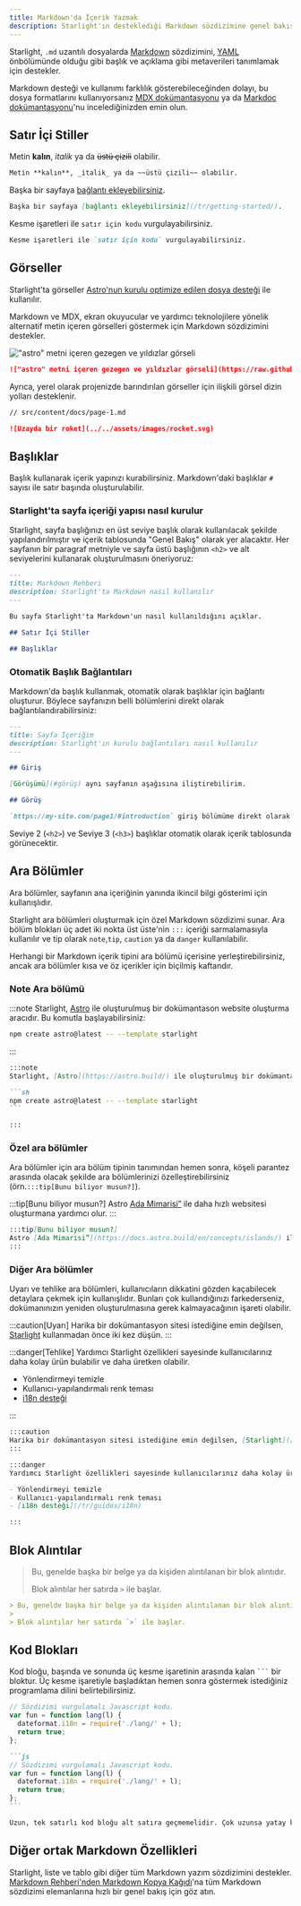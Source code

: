 ```yaml
---
title: Markdown'da İçerik Yazmak
description: Starlight'ın desteklediği Markdown sözdizimine genel bakış.
---
```


Starlight, `.md` uzantılı dosyalarda [Markdown](https://daringfireball.net/projects/markdown/) sözdizimini, [YAML](https://dev.to/paulasantamaria/introduction-to-yaml-125f) önbölümünde olduğu gibi başlık ve açıklama gibi metaverileri tanımlamak için destekler.

Markdown desteği ve kullanımı farklılık gösterebileceğinden dolayı, bu dosya formatlarını kullanıyorsanız [MDX dokümantasyonu](https://mdxjs.com/docs/what-is-mdx/#markdown) ya da [Markdoc dokümantasyonu](https://markdoc.dev/docs/syntax)'nu incelediğinizden emin olun.

## Satır İçi Stiller

Metin **kalın**, _italik_ ya da ~~üstü çizili~~ olabilir.

```md
Metin **kalın**, _italik_ ya da ~~üstü çizili~~ olabilir.
```

Başka bir sayfaya [bağlantı ekleyebilirsiniz](/tr/getting-started/).

```md
Başka bir sayfaya [bağlantı ekleyebilirsiniz](/tr/getting-started/).
```

Kesme işaretleri ile `satır için kodu` vurgulayabilirsiniz.

```md
Kesme işaretleri ile `satır için kodu` vurgulayabilirsiniz.
```

## Görseller

Starlight'ta görseller [Astro'nun kurulu optimize edilen dosya desteği](https://docs.astro.build/en/guides/assets/) ile kullanılır.

Markdown ve MDX, ekran okuyucular ve yardımcı teknolojilere yönelik alternatif metin içeren görselleri göstermek için Markdown sözdizimini destekler.

!["astro" metni içeren gezegen ve yıldızlar görseli](https://raw.githubusercontent.com/withastro/docs/main/public/default-og-image.png)

```md
!["astro" metni içeren gezegen ve yıldızlar görseli](https://raw.githubusercontent.com/withastro/docs/main/public/default-og-image.png)
```

Ayrıca, yerel olarak projenizde barındırılan görseller için ilişkili görsel dizin yolları desteklenir.

```md
// src/content/docs/page-1.md

![Uzayda bir roket](../../assets/images/rocket.svg)
```

## Başlıklar

Başlık kullanarak içerik yapınızı kurabilirsiniz. Markdown'daki başlıklar `#` sayısı ile satır başında oluşturulabilir.

### Starlight'ta sayfa içeriği yapısı nasıl kurulur

Starlight, sayfa başlığınızı en üst seviye başlık olarak kullanılacak şekilde yapılandırılmıştır ve içerik tablosunda "Genel Bakış" olarak yer alacaktır. Her sayfanın bir paragraf metniyle ve sayfa üstü başlığının `<h2>` ve alt seviyelerini kullanarak oluşturulmasını öneriyoruz:

```md
---
title: Markdown Rehberi
description: Starlight'ta Markdown nasıl kullanılır
---

Bu sayfa Starlight'ta Markdown'un nasıl kullanıldığını açıklar.

## Satır İçi Stiller

## Başlıklar
```

### Otomatik Başlık Bağlantıları

Markdown'da başlık kullanmak, otomatik olarak başlıklar için bağlantı oluşturur. Böylece sayfanızın belli bölümlerini direkt olarak bağlantılandırabilirsiniz:

```md
---
title: Sayfa İçeriğim
description: Starlight'ın kurulu bağlantıları nasıl kullanılır
---

## Giriş

[Görüşümü](#görüş) aynı sayfanın aşağısına iliştirebilirim.

## Görüş

`https://my-site.com/page1/#introduction` giriş bölümüme direkt olarak yönlendirir.
```

Seviye 2 (`<h2>`) ve Seviye 3 (`<h3>`) başlıklar otomatik olarak içerik tablosunda görünecektir.

## Ara Bölümler

Ara bölümler, sayfanın ana içeriğinin yanında ikincil bilgi gösterimi için kullanışlıdır.

Starlight ara bölümleri oluşturmak için özel Markdown sözdizimi sunar. Ara bölüm blokları üç adet iki nokta üst üste'nin `:::` içeriği sarmalamasıyla kullanılır ve tip olarak `note`,`tip`, `caution` ya da `danger` kullanılabilir.

Herhangi bir Markdown içerik tipini ara bölümü içerisine yerleştirebilirsiniz, ancak ara bölümler kısa ve öz içerikler için biçilmiş kaftandır.

### Note Ara bölümü

:::note
Starlight, [Astro](https://astro.build/) ile oluşturulmuş bir dokümantason website oluşturma aracıdır. Bu komutla başlayabilirsiniz:

```sh
npm create astro@latest -- --template starlight
```

:::

````md
:::note
Starlight, [Astro](https://astro.build/) ile oluşturulmuş bir dokümantason website oluşturma aracıdır. Bu komutla başlayabilirsiniz:

```sh
npm create astro@latest -- --template starlight
```

:::
````

### Özel ara bölümler

Ara bölümler için ara bölüm tipinin tanımından hemen sonra, köşeli parantez arasında olacak şekilde ara bölümlerinizi özelleştirebilirsiniz (örn.`:::tip[Bunu biliyor musun?]`).

:::tip[Bunu biliyor musun?]
Astro [Ada Mimarisi”](https://docs.astro.build/en/concepts/islands/) ile daha hızlı websitesi oluşturmana yardımcı olur.
:::

```md
:::tip[Bunu biliyor musun?]
Astro [Ada Mimarisi”](https://docs.astro.build/en/concepts/islands/) ile daha hızlı websitesi oluşturmana yardımcı olur.
:::
```

### Diğer Ara bölümler

Uyarı ve tehlike ara bölümleri, kullanıcıların dikkatini gözden kaçabilecek detaylara çekmek için kullanışlıdır.
Bunları çok kullandığınızı farkederseniz, dokümanınızın yeniden oluşturulmasına gerek kalmayacağının işareti olabilir.

:::caution[Uyarı]
Harika bir dokümantasyon sitesi istediğine emin değilsen, [Starlight](/tr/) kullanmadan önce iki kez düşün.
:::

:::danger[Tehlike]
Yardımcı Starlight özellikleri sayesinde kullanıcılarınız daha kolay ürün bulabilir ve daha üretken olabilir.

- Yönlendirmeyi temizle
- Kullanıcı-yapılandırmalı renk teması
- [i18n desteği](/tr/guides/i18n)

:::

```md
:::caution
Harika bir dokümantasyon sitesi istediğine emin değilsen, [Starlight](/tr/) kullanmadan önce iki kez düşün.
:::

:::danger
Yardımcı Starlight özellikleri sayesinde kullanıcılarınız daha kolay ürün bulabilir ve daha üretken olabilir.

- Yönlendirmeyi temizle
- Kullanıcı-yapılandırmalı renk teması
- [i18n desteği](/tr/guides/i18n)

:::
```

## Blok Alıntılar

> Bu, genelde başka bir belge ya da kişiden alıntılanan bir blok alıntıdır.
>
> Blok alıntılar her satırda `>` ile başlar.

```md
> Bu, genelde başka bir belge ya da kişiden alıntılanan bir blok alıntıdır.
>
> Blok alıntılar her satırda `>` ile başlar.
```

## Kod Blokları

Kod bloğu, başında ve sonunda üç kesme işaretinin arasında kalan <code>```</code> bir bloktur. Üç kesme işaretiyle başladıktan hemen sonra göstermek istediğiniz programlama dilini belirtebilirsiniz.

```js
// Sözdizimi vurgulamalı Javascript kodu.
var fun = function lang(l) {
  dateformat.i18n = require('./lang/' + l);
  return true;
};
```

````md
```js
// Sözdizimi vurgulamalı Javascript kodu.
var fun = function lang(l) {
  dateformat.i18n = require('./lang/' + l);
  return true;
};
```
````

```md
Uzun, tek satırlı kod bloğu alt satıra geçmemelidir. Çok uzunsa yatay kaydırma olmalıdır. Bu satır, yatay kaydırma çubuğunun görünmesi için yeterince uzun olmalıdır.
```

## Diğer ortak Markdown Özellikleri

Starlight, liste ve tablo gibi diğer tüm Markdown yazım sözdizimini destekler. [Markdown Rehberi'nden Markdown Kopya Kağıdı](https://www.markdownguide.org/cheat-sheet/)'na tüm Markdown sözdizimi elemanlarına hızlı bir genel bakış için göz atın.
